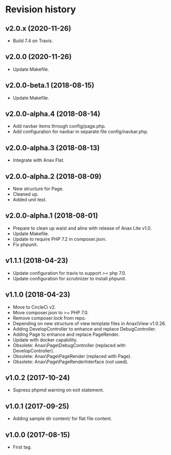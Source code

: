 Revision history
=================================



v2.0.x (2020-11-26)
---------------------------------

* Build 7.4 on Travis.



v2.0.0 (2020-11-26)
---------------------------------

* Update Makefile.



v2.0.0-beta.1 (2018-08-15)
---------------------------------

* Update Makefile.



v2.0.0-alpha.4 (2018-08-14)
---------------------------------

* Add navbar items through config/page.php.
* Add configuration for navbar in separate file config/navbar.php.



v2.0.0-alpha.3 (2018-08-13)
---------------------------------

* Integrate with Anax Flat.



v2.0.0-alpha.2 (2018-08-09)
---------------------------------

* New structure for Page.
* Cleaned up.
* Added unit test.



v2.0.0-alpha.1 (2018-08-01)
---------------------------------

* Prepare to clean up waist and aline with release of Anax Lite v1.0.
* Update Makefile.
* Update to require PHP 7.2 in composer.json.
* Fix phpunit.



v1.1.1 (2018-04-23)
---------------------------------

* Update configuration for travis to support >= php 7.0.
* Update configuration for scrutinizer to install phpunit.



v1.1.0 (2018-04-23)
---------------------------------

* Move to CircleCi v2.
* Move composer.json to >= PHP 7.0.
* Remove composer.lock from repo.
* Depending on new structure of view template files in Anax\\View v1.0.26.
* Adding DevelopController to enhance and replace DebugController.
* Adding Page to enhance and replace PageRender.
* Update with docker capability.
* Obsolete: Anax\\Page\\DebugController (replaced with DevelopController).
* Obsolete: Anax\\Page\\PageRender (replaced with Page).
* Obsolete: Anax\\Page\\PageRenderInterface (not used).



v1.0.2 (2017-10-24)
---------------------------------

* Supress phpmd warning on exit statement.



v1.0.1 (2017-09-25)
---------------------------------

* Adding sample dir content/ for flat file content.



v1.0.0 (2017-08-15)
---------------------------------

* First tag.
